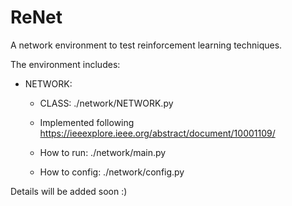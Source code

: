 # ReNet
A network environment to test reinforcement learning techniques.

The environment includes:

- NETWORK:

    - CLASS: ./network/NETWORK.py

    - Implemented following https://ieeexplore.ieee.org/abstract/document/10001109/

    - How to run: ./network/main.py

    - How to config: ./network/config.py

Details will be added soon :)

